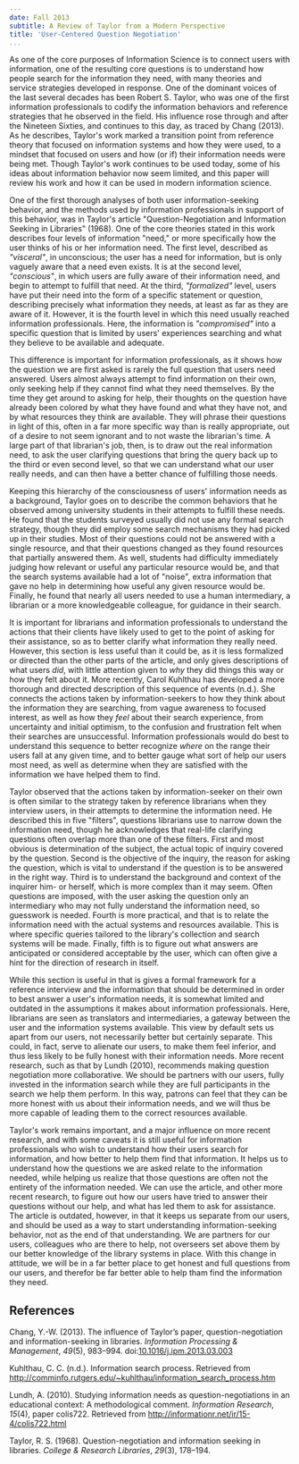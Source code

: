 ```yaml
---
date: Fall 2013
subtitle: A Review of Taylor from a Modern Perspective
title: 'User-Centered Question Negotiation'
...
```


As one of the core purposes of Information Science is to connect users
with information, one of the resulting core questions is to understand
how people search for the information they need, with many theories and
service strategies developed in response. One of the dominant voices of
the last several decades has been Robert S. Taylor, who was one of the
first information professionals to codify the information behaviors and
reference strategies that he observed in the field. His influence rose
through and after the Nineteen Sixties, and continues to this day, as
traced by Chang (2013). As he describes, Taylor's work marked a
transition point from reference theory that focused on information
systems and how they were used, to a mindset that focused on users and
how (or if) their information needs were being met. Though Taylor's work
continues to be used today, some of his ideas about information behavior
now seem limited, and this paper will review his work and how it can be
used in modern information science.

One of the first thorough analyses of both user information-seeking
behavior, and the methods used by information professionals in support
of this behavior, was in Taylor's article "Question-Negotiation and
Information Seeking in Libraries" (1968). One of the core theories
stated in this work describes four levels of information "need," or more
specifically how the user thinks of his or her information need. The
first level, described as *"visceral"*, in unconscious; the user has a
need for information, but is only vaguely aware that a need even exists.
It is at the second level, *"conscious"*, in which users are fully aware
of their information need, and begin to attempt to fulfill that need. At
the third, *"formalized"* level, users have put their need into the form
of a specific statement or question, describing precisely what
information they needs, at least as far as they are aware of it.
However, it is the fourth level in which this need usually reached
information professionals. Here, the information is *"compromised"* into
a specific question that is limited by users' experiences searching and
what they believe to be available and adequate.

This difference is important for information professionals, as it shows
how the question we are first asked is rarely the full question that
users need answered. Users almost always attempt to find information on
their own, only seeking help if they cannot find what they need
themselves. By the time they get around to asking for help, their
thoughts on the question have already been colored by what they have
found and what they have not, and by what resources they think are
available. They will phrase their questions in light of this, often in a
far more specific way than is really appropriate, out of a desire to not
seem ignorant and to not waste the librarian's time. A large part of
that librarian's job, then, is to draw out the real information need, to
ask the user clarifying questions that bring the query back up to the
third or even second level, so that we can understand what our user
really needs, and can then have a better chance of fulfilling those
needs.

Keeping this hierarchy of the consciousness of users' information needs
as a background, Taylor goes on to describe the common behaviors that he
observed among university students in their attempts to fulfill these
needs. He found that the students surveyed usually did not use any
formal search strategy, though they did employ some search mechanisms
they had picked up in their studies. Most of their questions could not
be answered with a single resource, and that their questions changed as
they found resources that partially answered them. As well, students had
difficulty immediately judging how relevant or useful any particular
resource would be, and that the search systems available had a lot of
"noise", extra information that gave no help in determining how useful
any given resource would be. Finally, he found that nearly all users
needed to use a human intermediary, a librarian or a more knowledgeable
colleague, for guidance in their search.

It is important for librarians and information professionals to
understand the actions that their clients have likely used to get to the
point of asking for their assistance, so as to better clarify what
information they really need. However, this section is less useful than
it could be, as it is less formalized or directed than the other parts
of the article, and only gives descriptions of what users *did*, with
little attention given to *why* they did things this way or how they
felt about it. More recently, Carol Kuhlthau has developed a more
thorough and directed description of this sequence of events (n.d.). She
connects the actions taken by information-seekers to how they think
about the information they are searching, from vague awareness to
focused interest, as well as how they *feel* about their search
experience, from uncertainty and initial optimism, to the confusion and
frustration felt when their searches are unsuccessful. Information
professionals would do best to understand this sequence to better
recognize *where* on the range their users fall at any given time, and
to better gauge what sort of help our users most need, as well as
determine when they are satisfied with the information we have helped
them to find.

Taylor observed that the actions taken by information-seeker on their
own is often similar to the strategy taken by reference librarians when
they interview users, in their attempts to determine the information
need. He described this in five "filters", questions librarians use to
narrow down the information need, though he acknowledges that real-life
clarifying questions often overlap more than one of these filters. First
and most obvious is determination of the subject, the actual topic of
inquiry covered by the question. Second is the objective of the inquiry,
the reason for asking the question, which is vital to understand if the
question is to be answered in the right way. Third is to understand the
background and context of the inquirer him- or herself, which is more
complex than it may seem. Often questions are imposed, with the user
asking the question only an intermediary who may not fully understand
the information need, so guesswork is needed. Fourth is more practical,
and that is to relate the information need with the actual systems and
resources available. This is where specific queries tailored to the
library's collection and search systems will be made. Finally, fifth is
to figure out what answers are anticipated or considered acceptable by
the user, which can often give a hint for the direction of research in
itself.

While this section is useful in that is gives a formal framework for a
reference interview and the information that should be determined in
order to best answer a user's information needs, it is somewhat limited
and outdated in the assumptions it makes about information
professionals. Here, librarians are seen as translators and
intermediaries, a gateway between the user and the information systems
available. This view by default sets us apart from our users, not
necessarily better but certainly separate. This could, in fact, serve to
alienate our users, to make them feel inferior, and thus less likely to
be fully honest with their information needs. More recent research, such
as that by Lundh (2010), recommends making question negotiation more
collaborative. We should be partners with our users, fully invested in
the information search while they are full participants in the search we
help them perform. In this way, patrons can feel that they can be more
honest with us about their information needs, and we will thus be more
capable of leading them to the correct resources available.

Taylor's work remains important, and a major influence on more recent
research, and with some caveats it is still useful for information
professionals who wish to understand how their users search for
information, and how better to help them find that information. It helps
us to understand how the questions we are asked relate to the
information needed, while helping us realize that those questions are
often not the entirety of the information needed. We can use the
article, and other more recent research, to figure out how our users
have tried to answer their questions without our help, and what has led
them to ask for assistance. The article is outdated, however, in that it
keeps us separate from our users, and should be used as a way to start
understanding information-seeking behavior, not as the end of that
understanding. We are partners for our users, colleagues who are there
to help, not overseers set above them by our better knowledge of the
library systems in place. With this change in attitude, we will be in a
far better place to get honest and full questions from our users, and
therefor be far better able to help tham find the information they need.

<div class="references">

References
----------

Chang, Y.-W. (2013). The influence of Taylor’s paper,
question-negotiation and information-seeking in libraries. *Information
Processing & Management*, *49*(5), 983–994.
doi:[10.1016/j.ipm.2013.03.003](http://dx.doi.org/10.1016/j.ipm.2013.03.003)

Kuhlthau, C. C. (n.d.). Information search process. Retrieved from
<http://comminfo.rutgers.edu/~kuhlthau/information_search_process.htm>

Lundh, A. (2010). Studying information needs as question-negotiations in
an educational context: A methodological comment. *Information
Research*, *15*(4), paper colis722. Retrieved from
<http://informationr.net/ir/15-4/colis722.html>

Taylor, R. S. (1968). Question-negotiation and information seeking in
libraries. *College & Research Libraries*, *29*(3), 178–194.

</div>
